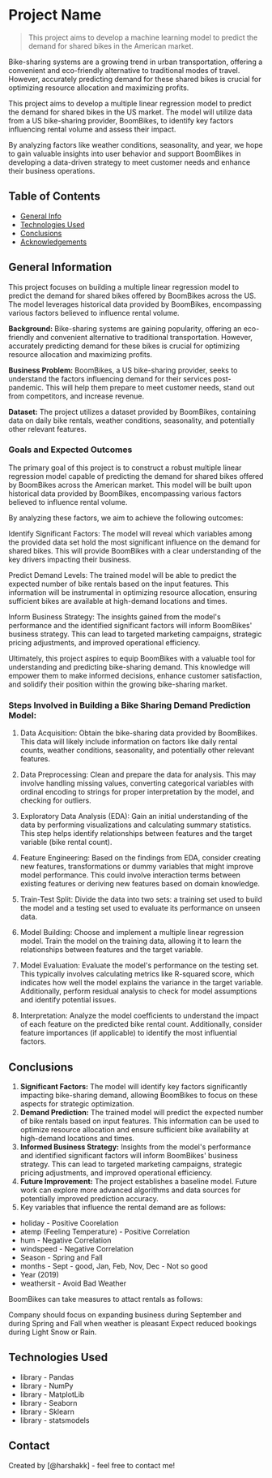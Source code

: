 # Project Name
> This project aims to develop a machine learning model to predict the demand for shared bikes in the American market. 

Bike-sharing systems are a growing trend in urban transportation, offering a convenient and eco-friendly alternative to traditional modes of travel. However, accurately predicting demand for these shared bikes is crucial for optimizing resource allocation and maximizing profits. 

This project aims to develop a multiple linear regression model to predict the demand for shared bikes in the US market. The model will utilize data from a US bike-sharing provider, BoomBikes, to identify key factors influencing rental volume and assess their impact. 

By analyzing factors like weather conditions, seasonality, and year, we hope to gain valuable insights into user behavior and support BoomBikes in developing a data-driven strategy to meet customer needs and enhance their business operations.

## Table of Contents
* [General Info](#general-information)
* [Technologies Used](#technologies-used)
* [Conclusions](#conclusions)
* [Acknowledgements](#acknowledgements)

<!-- You can include any other section that is pertinent to your problem -->

## General Information
This project focuses on building a multiple linear regression model to predict the demand for shared bikes offered by BoomBikes across the US. The model leverages historical data provided by BoomBikes, encompassing various factors believed to influence rental volume.

**Background:** Bike-sharing systems are gaining popularity, offering an eco-friendly and convenient alternative to traditional transportation. However, accurately predicting demand for these bikes is crucial for optimizing resource allocation and maximizing profits. 

**Business Problem:** BoomBikes, a US bike-sharing provider, seeks to understand the factors influencing demand for their services post-pandemic. This will help them prepare to meet customer needs, stand out from competitors, and increase revenue.

**Dataset:** The project utilizes a dataset provided by BoomBikes, containing data on daily bike rentals, weather conditions, seasonality, and potentially other relevant features.

### Goals and Expected Outcomes
The primary goal of this project is to construct a robust multiple linear regression model capable of predicting the demand for shared bikes offered by BoomBikes across the American market. This model will be built upon historical data provided by BoomBikes, encompassing various factors believed to influence rental volume.

By analyzing these factors, we aim to achieve the following outcomes:

Identify Significant Factors: The model will reveal which variables among the provided data set hold the most significant influence on the demand for shared bikes. This will provide BoomBikes with a clear understanding of the key drivers impacting their business.

Predict Demand Levels: The trained model will be able to predict the expected number of bike rentals based on the input features. This information will be instrumental in optimizing resource allocation, ensuring sufficient bikes are available at high-demand locations and times.

Inform Business Strategy: The insights gained from the model's performance and the identified significant factors will inform BoomBikes' business strategy. This can lead to targeted marketing campaigns, strategic pricing adjustments, and improved operational efficiency.

Ultimately, this project aspires to equip BoomBikes with a valuable tool for understanding and predicting bike-sharing demand. This knowledge will empower them to make informed decisions, enhance customer satisfaction, and solidify their position within the growing bike-sharing market.

### Steps Involved in Building a Bike Sharing Demand Prediction Model:
1. Data Acquisition: Obtain the bike-sharing data provided by BoomBikes. This data will likely include information on factors like daily rental counts, weather conditions, seasonality, and potentially other relevant features.

2. Data Preprocessing: Clean and prepare the data for analysis. This may involve handling missing values, converting categorical variables with ordinal encoding to strings for proper interpretation by the model, and checking for outliers.

3. Exploratory Data Analysis (EDA): Gain an initial understanding of the data by performing visualizations and calculating summary statistics. This step helps identify relationships between features and the target variable (bike rental count).

4. Feature Engineering: Based on the findings from EDA, consider creating new features, transformations or dummy variables that might improve model performance. This could involve interaction terms between existing features or deriving new features based on domain knowledge.

5. Train-Test Split: Divide the data into two sets: a training set used to build the model and a testing set used to evaluate its performance on unseen data.

6. Model Building: Choose and implement a multiple linear regression model. Train the model on the training data, allowing it to learn the relationships between features and the target variable.

7. Model Evaluation: Evaluate the model's performance on the testing set. This typically involves calculating metrics like R-squared score, which indicates how well the model explains the variance in the target variable. Additionally, perform residual analysis to check for model assumptions and identify potential issues.

8. Interpretation: Analyze the model coefficients to understand the impact of each feature on the predicted bike rental count. Additionally, consider feature importances (if applicable) to identify the most influential factors.

## Conclusions
1. **Significant Factors:** The model will identify key factors significantly impacting bike-sharing demand, allowing BoomBikes to focus on these aspects for strategic optimization.
2. **Demand Prediction:** The trained model will predict the expected number of bike rentals based on input features. This information can be used to optimize resource allocation and ensure sufficient bike availability at high-demand locations and times.
3. **Informed Business Strategy:** Insights from the model's performance and identified significant factors will inform BoomBikes' business strategy. This can lead to targeted marketing campaigns, strategic pricing adjustments, and improved operational efficiency.
4. **Future Improvement:**  The project establishes a baseline model. Future work can explore more advanced algorithms and data sources for potentially improved prediction accuracy.
5. Key variables that influence the rental demand are as follows:
  - holiday - Positive Coorelation
  - atemp (Feeling Temperature) - Positive Correlation
  - hum - Negative Correlation
  - windspeed - Negative Correlation
  - Season - Spring and Fall
  - months - Sept - good, Jan, Feb, Nov, Dec - Not so good
  - Year (2019)
  - weathersit - Avoid Bad Weather

BoomBikes can take measures to attact rentals as follows:

Company should focus on expanding business during September and during Spring and Fall when weather is pleasant
Expect reduced bookings during Light Snow or Rain.

<!-- You don't have to answer all the questions - just the ones relevant to your project. -->


## Technologies Used
- library - Pandas
- library - NumPy
- library - MatplotLib
- library - Seaborn
- library - Sklearn
- library - statsmodels

<!-- As the libraries versions keep on changing, it is recommended to mention the version of library used in this project -->



## Contact
Created by [@harshakk] - feel free to contact me!


<!-- Optional -->
<!-- ## License -->
<!-- This project is open source and available under the [... License](). -->

<!-- You don't have to include all sections - just the one's relevant to your project -->
